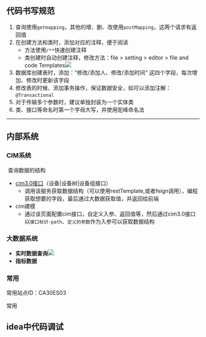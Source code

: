 ## 代码书写规范

1. 查询使用`getmapping`，其他的增、删、改使用`postMapping`，这两个请求有返回值
2. 在创建方法和类时，添加对应的注释，便于阅读
   * 方法使用`/**`快速创建注释
   * 类创建时自动创建注释，修改方法：file > setting > editor > file and code Templates![](C:\Users\yangyim\Pictures\snipaste\Snipaste_2020-09-21_17-52-09.jpg)
3. 数据库创建表时，添加：”修改/添加人、修改/添加时间“ 这四个字段，每次增加、修改时更新该字段
4. 修改表的时候、添加事务操作，保证数据安全，如可以添加注解：`@Transactional`
5. 对于传输多个参数时，建议单独封装为一个实体类
6. 类、接口等命名时第一个字母大写，并使用驼峰命名法



---

## 内部系统

### CIM系统

​	查询数据的结构

* [cim3.0接口](http://meta-service.test.fnwintranet.com/doc.html)（设备|设备树|设备组接口）
  * 调用该服务获取数据结构（可以使用restTemplate,或者feign调用），编程获取想要的字段，最后通过大数据获取值，并返回给前端
* cim建模
  * 通过该页面配置cim接口，自定义入参、返回值等，然后通过cim3.0接口以`接口标识-path`、`定义的参数`作为入参可以获取数据结构

### 大数据系统

* **实时数据查询**![](C:\Users\yangyim\Pictures\snipaste\Snipaste_2020-09-28_18-24-46.jpg)
* **指标数据**



### 常用

常用站点ID：CA30ES03

常用

## idea中代码调试



